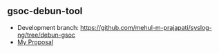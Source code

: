 ## gsoc-debun-tool
- Development branch: https://github.com/mehul-m-prajapati/syslog-ng/tree/debun-gsoc
- [My Proposal](https://github.com/balabit/syslog-ng/wiki/GSoC-2019-Proposal%3A-Improve-Debun-tool-collected-information-%28Mehul-Prajapati%29)
